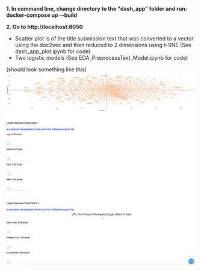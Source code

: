 **1. In command line, change directory to the "dash_app" folder and run: docker-compose up --build** <br/>

**2. Go to http://localhost:8050** <br/>
* Scatter plot is of the title submission text that was converted to a vector using the doc2vec and then reduced to 2 dimensions using t-SNE (See dash_app_plot.ipynb for code)
* Two logistic models (See EDA_PreprocessText_Model.ipynb for code)

(should look something like this)
<img src="https://github.com/janellashu/Project-stat418-tools-in-datascience/blob/master/figures/dash_app_preview.png" alt="drawing" width="800"/>
